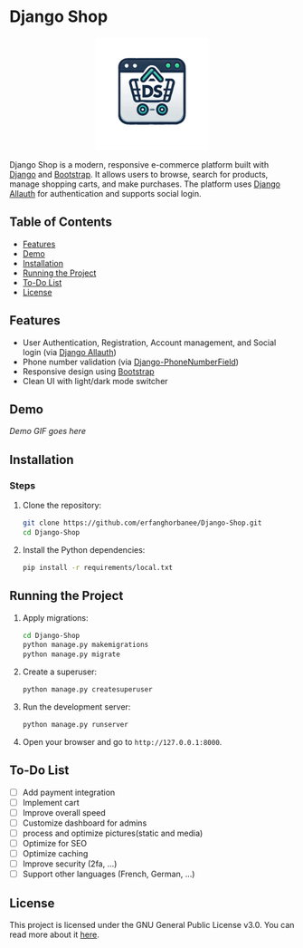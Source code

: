 # Django Shop

<p align="center">
  <img src="Django-Shop/static/shared/images/icon.png" alt="Logo" width="200"/>
</p>

Django Shop is a modern, responsive e-commerce platform built with [Django](https://www.djangoproject.com/) and [Bootstrap](https://getbootstrap.com/). It allows users to browse, search for products, manage shopping carts, and make purchases. The platform uses [Django Allauth](https://docs.allauth.org/) for authentication and supports social login.

## Table of Contents
- [Features](#features)
- [Demo](#demo)
- [Installation](#installation)
- [Running the Project](#running-the-project)
- [To-Do List](#to-do-list)
- [License](#license)

## Features
- User Authentication, Registration, Account management, and Social login (via [Django Allauth](https://docs.allauth.org/))
- Phone number validation (via [Django-PhoneNumberField](https://django-phonenumber-field.readthedocs.io/))
- Responsive design using [Bootstrap](https://getbootstrap.com/)
- Clean UI with light/dark mode switcher

## Demo
*Demo GIF goes here*

## Installation

### Steps
1. Clone the repository:
    ```bash
    git clone https://github.com/erfanghorbanee/Django-Shop.git
    cd Django-Shop
    ```
2. Install the Python dependencies:
    ```bash
    pip install -r requirements/local.txt
    ```

## Running the Project
1. Apply migrations:
    ```bash
    cd Django-Shop
    python manage.py makemigrations
    python manage.py migrate
    ```
2. Create a superuser:
    ```bash
    python manage.py createsuperuser
    ```
3. Run the development server:
    ```bash
    python manage.py runserver
    ```
4. Open your browser and go to `http://127.0.0.1:8000`.

## To-Do List

- [ ] Add payment integration
- [ ] Implement cart
- [ ] Improve overall speed
- [ ] Customize dashboard for admins
- [ ] process and optimize pictures(static and media)
- [ ] Optimize for SEO
- [ ] Optimize caching
- [ ] Improve security (2fa, ...)
- [ ] Support other languages (French, German, ...)

## License

This project is licensed under the GNU General Public License v3.0. You can read more about it [here](LICENSE).
